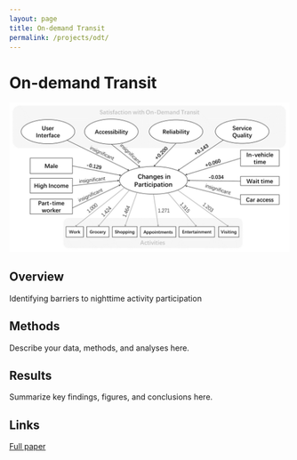 ```yaml
---
layout: page
title: On-demand Transit
permalink: /projects/odt/
---
```


# On-demand Transit

![ODT Cover Image](/figures/odt.jpg)

## Overview
Identifying barriers to nighttime activity participation

## Methods
Describe your data, methods, and analyses here.

## Results
Summarize key findings, figures, and conclusions here.

## Links
[Full paper](https://link.springer.com/article/10.1007/s11116-021-10215-2)